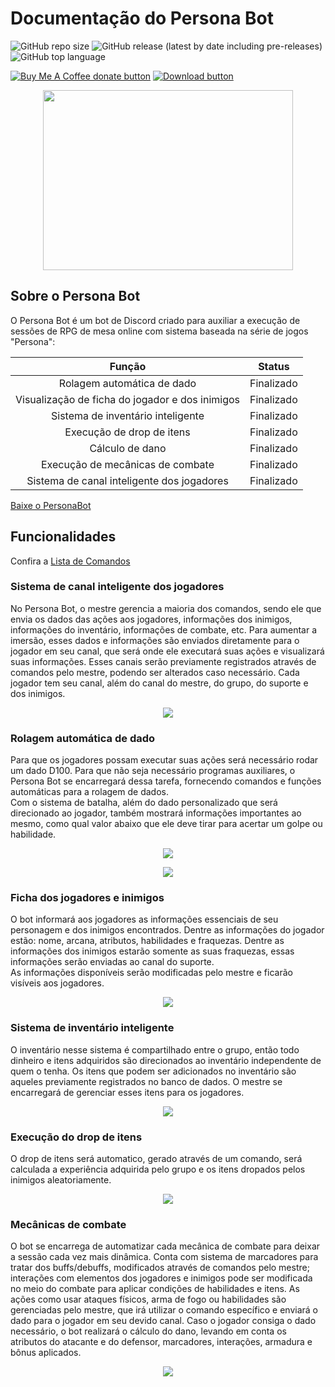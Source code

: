 # Documentação do Persona Bot

![GitHub repo size](https://img.shields.io/github/repo-size/ViniciusHora1009/persona-bot)
![GitHub release (latest by date including pre-releases)](https://img.shields.io/github/v/release/ViniciusHora1009/persona-bot?include_prereleases)
![GitHub top language](https://img.shields.io/github/languages/top/ViniciusHora1009/persona-bot)

<span class="badge-buymeacoffee">
<a href="https://www.buymeacoffee.com/viniciusdahora" title="Donate to this project using Buy Me A Coffee"><img src="https://img.shields.io/badge/buy%20me%20a%20coffee-donate-yellow.svg" alt="Buy Me A Coffee donate button" /></a>
</span>

<span class="badge-download-latest">
<a href="https://github.com/ViniciusHora1009/persona-bot/releases/download/v.1.0.1-beta/PersonaBot-v1.0.1-beta.zip" title="Download PersonaBot latest version"><img src="https://badgen.net/badge/download/v1.0.1-beta/:blue?icon=github" alt="Download button" /></a>
</span>

<p align="center">
  <img img width="400" height="288" src="https://github.com/ViniciusHora1009/persona-bot/blob/main/imagens/persona-bot-circle.png">
</p>

## Sobre o Persona Bot
O Persona Bot é um bot de Discord criado para auxiliar a execução de sessões de RPG de mesa online com sistema baseada na série de jogos "Persona":<br>

| Função                                          | Status       |
|:-----------------------------------------------:|:------------:|
| Rolagem automática de dado                      | Finalizado   |
| Visualização de ficha do jogador e dos inimigos | Finalizado   |
| Sistema de inventário inteligente               | Finalizado   |
| Execução de drop de itens                       | Finalizado   |
| Cálculo de dano                                 | Finalizado   |
| Execução de mecânicas de combate                | Finalizado   |
| Sistema de canal inteligente dos jogadores      | Finalizado   |

[Baixe o PersonaBot](https://github.com/ViniciusHora1009/persona-bot/releases/download/v1.0.0-beta/personabot-v1.0.0-beta.zip)

## Funcionalidades

Confira a [Lista de Comandos](https://github.com/ViniciusHora1009/persona-bot/blob/main/comandos.md)

### Sistema de canal inteligente dos jogadores
No Persona Bot, o mestre gerencia a maioria dos comandos, sendo ele que envia os dados das ações aos jogadores, informações dos inimigos, informações do inventário, informações de combate, etc. Para aumentar a imersão, esses dados e informações são enviados diretamente para o jogador em seu canal, que será onde ele executará suas ações e visualizará suas informações. Esses canais serão previamente registrados através de comandos pelo mestre, podendo ser alterados caso necessário. Cada jogador tem seu canal, além do canal do mestre, do grupo, do suporte e dos inimigos.

<p align="center">
  <img src="https://github.com/ViniciusHora1009/persona-bot/blob/main/imagens/print0.PNG">
</p>

### Rolagem automática de dado
Para que os jogadores possam executar suas ações será necessário rodar um dado D100. Para que não seja necessário programas auxiliares, o Persona Bot se encarregará dessa tarefa, fornecendo comandos e funções automáticas para a rolagem de dados.<br>
Com o sistema de batalha, além do dado personalizado que será direcionado ao jogador, também mostrará informações importantes ao mesmo, como qual valor abaixo que ele deve tirar para acertar um golpe ou habilidade.

<p align="center">
  <img src="https://github.com/ViniciusHora1009/persona-bot/blob/main/imagens/print1.PNG">
</p>
<p align="center">
  <img src="https://github.com/ViniciusHora1009/persona-bot/blob/main/imagens/print2.PNG">
</p>

### Ficha dos jogadores e inimigos
O bot informará aos jogadores as informações essenciais de seu personagem e dos inimigos encontrados. Dentre as informações do jogador estão: nome, arcana, atributos, habilidades e fraquezas. Dentre as informações dos inimigos estarão somente as suas fraquezas, essas informações serão enviadas ao canal do suporte. <br>
As informações disponíveis serão modificadas pelo mestre e ficarão visíveis aos jogadores.

<p align="center">
  <img src="https://github.com/ViniciusHora1009/persona-bot/blob/main/imagens/print3.PNG">
</p>

### Sistema de inventário inteligente
O inventário nesse sistema é compartilhado entre o grupo, então todo dinheiro e itens adquiridos são direcionados ao inventário independente de quem o tenha. Os itens que podem ser adicionados no inventário são aqueles previamente registrados no banco de dados. O mestre se encarregará de gerenciar esses itens para os jogadores.

<p align="center">
  <img src="https://github.com/ViniciusHora1009/persona-bot/blob/main/imagens/print4.PNG">
</p>

### Execução do drop de itens
O drop de itens será automatico, gerado através de um comando, será calculada a experiência adquirida pelo grupo e os itens dropados pelos inimigos aleatoriamente.

<p align="center">
  <img src="https://github.com/ViniciusHora1009/persona-bot/blob/main/imagens/print5.PNG">
</p>

### Mecânicas de combate
O bot se encarrega de automatizar cada mecânica de combate para deixar a sessão cada vez mais dinâmica. Conta com sistema de marcadores para tratar dos buffs/debuffs, modificados através de comandos pelo mestre; interações com elementos dos jogadores e inimigos pode ser modificada no meio do combate para aplicar condições de habilidades e itens. As ações como usar ataques físicos, arma de fogo ou habilidades são gerenciadas pelo mestre, que irá utilizar o comando específico e enviará o dado para o jogador em seu devido canal. Caso o jogador consiga o dado necessário, o bot realizará o cálculo do dano, levando em conta os atributos do atacante e do defensor, marcadores, interações, armadura e bônus aplicados.

<p align="center">
  <img src="https://github.com/ViniciusHora1009/persona-bot/blob/main/imagens/print6.PNG">
</p>
